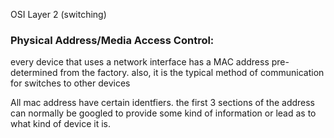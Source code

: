 OSI Layer 2 (switching)

### Physical Address/Media Access Control:
every device that uses a network interface has a MAC address 
pre-determined from the factory. also, it is
the typical method of communication for switches
to other devices



All mac address have certain identfiers. the first 3 sections of
the address can normally be googled to provide some kind of
information or lead as to what kind of device it is.